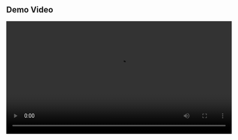 ## Demo Video

<video width="600" controls>
  <source src="./assets/media/todo.mp4/demo.mp4" type="video/mp4">
  Your browser does not support the video tag.
</video>
